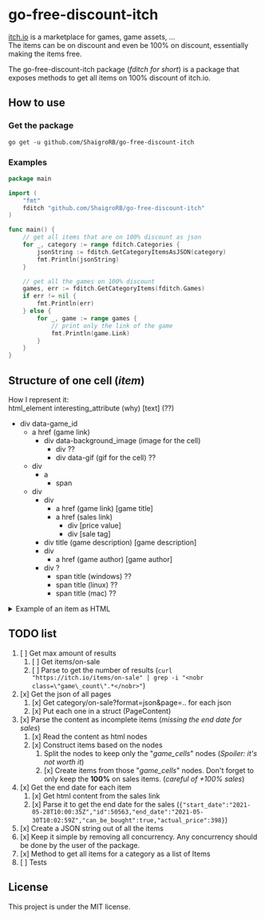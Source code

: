 # go-free-discount-itch

[itch.io](https://itch.io) is a marketplace for games, game assets, ...  
The items can be on discount and even be 100% on discount, essentially making the items free.

The go-free-discount-itch package (_fditch for short_) is a package that exposes methods to get all items on 100% discount of itch.io.

## How to use

### Get the package

`go get -u github.com/ShaigroRB/go-free-discount-itch`

### Examples

```go
package main

import (
    "fmt"
    fditch "github.com/ShaigroRB/go-free-discount-itch"
)

func main() {
    // get all items that are on 100% discount as json
    for _, category := range fditch.Categories {
        jsonString := fditch.GetCategoryItemsAsJSON(category)
        fmt.Println(jsonString)
    }

    // get all the games on 100% discount
    games, err := fditch.GetCategoryItems(fditch.Games)
	if err != nil {
		fmt.Println(err)
	} else {
		for _, game := range games {
            // print only the link of the game
			fmt.Println(game.Link)
		}
	}
}
```

## Structure of one cell (_item_)

How I represent it:  
html_element interesting_attribute (why) [text\] (??)

- div data-game_id
  - a href (game link)
    - div data-background_image (image for the cell)
      - div ??
      - div data-gif (gif for the cell) ??
  - div
    - a
      - span
  - div
    - div
      - a href (game link) [game title]
      - a href (sales link)
        - div [price value]
        - div [sale tag]
    - div title (game description) [game description]
    - div
      - a href (game author) [game author]
    - div ?
      - span title (windows) ??
      - span title (linux) ??
      - span title (mac) ??

<details><summary>Example of an item as HTML</summary>

```html
<div data-game_id="1325209" class="game_cell has_cover lazy_images" dir="auto">
  <a
    tabindex="-1"
    class="thumb_link game_link"
    href="https://raidgames-studios.itch.io/sinsfromgod2"
    data-label="game:1325209:thumb"
    data-action="game_grid"
  >
    <div
      class="game_thumb"
      data-background_image="https://img.itch.zone/aW1nLzc4MTA1NzEuanBn/315x250%23c/%2BDiYI6.jpg"
      style="background-color: #000;"
    ></div>
  </a>
  <div class="game_cell_tools">
    <a
      data-register_action="add_to_collection"
      href="/g/raidgames-studios/sinsfromgod2/add-to-collection?source=browse"
      class="action_btn add_to_collection_btn"
    >
      <span class="icon icon-playlist_add"></span>
      Add to collection
    </a>
  </div>
  <div class="game_cell_data">
    <div class="game_title">
      <a
        class="title game_link"
        href="https://raidgames-studios.itch.io/sinsfromgod2"
        data-label="game:1325209:title"
        data-action="game_grid"
      >
        SinsFromGod 2
      </a>
      <a
        href="/s/63424/all-games-100-off"
        title="Pay $0 or more for this Game"
        class="price_tag meta_tag sale"
      >
        <div class="price_value">$0</div>
        <div class="sale_tag">-100%</div>
      </a>
    </div>
    <div title="Horror Game Based In A Hotel." class="game_text">
      Horror Game Based In A Hotel.
    </div>
    <div class="game_author">
      <a
        href="https://raidgames-studios.itch.io"
        data-label="user:4785070"
        data-action="game_grid"
      >
        RaidGames Studios
      </a>
    </div>
    <div class="game_genre">Survival</div>
    <div class="game_platform">
      <span title="Download for Windows" class="icon icon-windows8"></span>
      <span title="Download for Linux" class="icon icon-tux"></span>
    </div>
  </div>
</div>
```

</details>

## TODO list

1. [ ] Get max amount of results
   1. [ ] Get items/on-sale
   2. [ ] Parse to get the number of results (`curl "https://itch.io/items/on-sale" | grep -i "<nobr class=\"game\_count\".*</nobr>"`)
2. [x] Get the json of all pages
   1. [x] Get category/on-sale?format=json&page=.. for each json
   2. [x] Put each one in a struct (PageContent)
3. [x] Parse the content as incomplete items (_missing the end date for sales_)
   1. [x] Read the content as html nodes
   2. [x] Construct items based on the nodes
      1. Split the nodes to keep only the "_game_cells_" nodes (_Spoiler: it's not worth it_)
      2. [x] Create items from those "_game_cells_" nodes. Don't forget to only keep the **100%** on sales items. (_careful of +100% sales_)
4. [x] Get the end date for each item
   1. [x] Get html content from the sales link
   2. [x] Parse it to get the end date for the sales (`{"start_date":"2021-05-28T10:00:35Z","id":50563,"end_date":"2021-05-30T10:02:59Z","can_be_bought":true,"actual_price":398}`)
5. [x] Create a JSON string out of all the items
6. [x] Keep it simple by removing all concurrency. Any concurrency should be done by the user of the package.
7. [x] Method to get all items for a category as a list of Items
8. [ ] Tests

## License

This project is under the MIT license.

